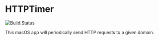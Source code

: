 # HTTPTimer

[![Build Status](https://travis-ci.com/chrisschnei/HTTPTimer.svg?branch=master)](https://travis-ci.com/chrisschnei/HTTPTimer)

This macOS app will periodically send HTTP requests to a given domain.
